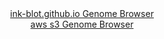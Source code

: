 <div id="ink-blot.github.io_Genome_Browser" align="center">
  <a href="https://daf-mango.s3.ap-southeast-2.amazonaws.com/index.html">ink-blot.github.io Genome Browser</a>
</div>
<div id="aws_s3_Genome_Browser" align="center">
  <a href="https://daf-mango.s3.ap-southeast-2.amazonaws.com/index.html">aws s3 Genome Browser</a>
</div>
